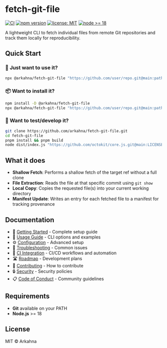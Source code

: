 # fetch-git-file

[![CI](https://github.com/arkahna/fetch-git-file/actions/workflows/ci.yml/badge.svg)](https://github.com/arkahna/fetch-git-file/actions/workflows/ci.yml)
[![npm version](https://img.shields.io/npm/v/@arkahna/fetch-git-file)](https://www.npmjs.com/package/@arkahna/fetch-git-file)
[![license: MIT](https://img.shields.io/badge/license-MIT-yellow.svg)](LICENSE)
[![node >= 18](https://img.shields.io/badge/node-%3E%3D18-brightgreen.svg)](#requirements)

A lightweight CLI to fetch individual files from remote Git repositories and track them locally for reproducibility.

## Quick Start

### 🚀 **Just want to use it?**
```bash
npx @arkahna/fetch-git-file "https://github.com/user/repo.git@main:path/to/file.ts"
```

### 📦 **Want to install it?**
```bash
npm install -D @arkahna/fetch-git-file
npx @arkahna/fetch-git-file "https://github.com/user/repo.git@main:path/to/file.ts"
```

### 🔧 **Want to test/develop it?**
```bash
git clone https://github.com/arkahna/fetch-git-file.git
cd fetch-git-file
pnpm install && pnpm build
node dist/index.js "https://github.com/octokit/core.js.git@main:LICENSE" --dry-run
```

## What it does

- **Shallow Fetch**: Performs a shallow fetch of the target ref without a full clone
- **File Extraction**: Reads the file at that specific commit using `git show`
- **Local Copy**: Copies the requested file(s) into your current working directory
- **Manifest Update**: Writes an entry for each fetched file to a manifest for tracking provenance

## Documentation

- 🚀 [Getting Started](docs/getting-started.md) - Complete setup guide
- 📖 [Usage Guide](docs/usage.md) - CLI options and examples
- ⚙️ [Configuration](docs/configuration.md) - Advanced setup
- 🔧 [Troubleshooting](docs/troubleshooting.md) - Common issues
- 🚀 [CI Integration](docs/ci-integration.md) - CI/CD workflows and automation
- 🛣️ [Roadmap](docs/roadmap.md) - Development plans
- 🤝 [Contributing](docs/contributing.md) - How to contribute
- 🔒 [Security](docs/security.md) - Security policies
- 📋 [Code of Conduct](docs/code-of-conduct.md) - Community guidelines

## Requirements

- **Git** available on your PATH
- **Node.js** >= 18

## License

MIT © Arkahna
